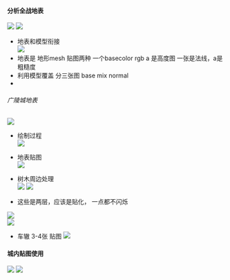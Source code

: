 #### 分析全战地表 
![](im/v1.png) 
![](im/地表处理方式.png)     
+ 地表和模型衔接    
![](im/v2.png)  
+ 地表是 地形mesh 贴图两种 一个basecolor rgb a 是高度图 一张是法线，a是粗糙度    
+ 利用模型覆盖  分三张图 base mix  normal   
+   

###### 广陵城地表     
![](im/v3.png)   
+ 绘制过程  
![](im/v4.png) 
+ 地表贴图   
![](im/v5.png)  


+ 树木周边处理   
![](im/v10.png)
![](im/v2.png) 

+ 这些是两层，应该是贴化， 一点都不闪烁   

![](im/v7.png)   
![](im/v8.png)  


+ 车辙  3-4张 贴图 
![](im/jiefeng.png)  

#### 城内贴图使用   
![](im/v7.png) 
![](im/v11.png)  

